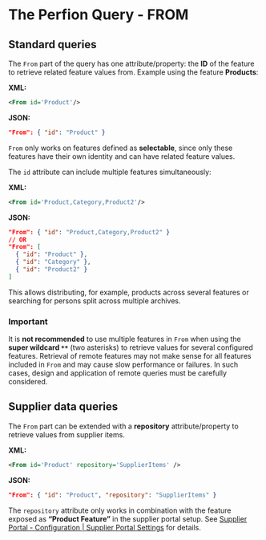# The Perfion Query - FROM

## Standard queries

The `From` part of the query has one attribute/property: the **ID** of the feature to retrieve related feature values from. Example using the feature **Products**:

**XML:**
```xml
<From id='Product'/>
```

**JSON:**
```json
"From": { "id": "Product" }
```

`From` only works on features defined as **selectable**, since only these features have their own identity and can have related feature values.

The `id` attribute can include multiple features simultaneously:

**XML:**
```xml
<From id='Product,Category,Product2'/>
```

**JSON:**
```json
"From": { "id": "Product,Category,Product2" } 
// OR
"From": [ 
  { "id": "Product" }, 
  { "id": "Category" }, 
  { "id": "Product2" } 
]
```

This allows distributing, for example, products across several features or searching for persons split across multiple archives.

### Important

It is **not recommended** to use multiple features in `From` when using the **super wildcard `**`** (two asterisks) to retrieve values for several configured features. Retrieval of remote features may not make sense for all features included in `From` and may cause slow performance or failures. In such cases, design and application of remote queries must be carefully considered.

## Supplier data queries

The `From` part can be extended with a **repository** attribute/property to retrieve values from supplier items.

**XML:**
```xml
<From id='Product' repository='SupplierItems' />
```

**JSON:**
```json
"From": { "id": "Product", "repository": "SupplierItems" }
```

The `repository` attribute only works in combination with the feature exposed as **“Product Feature”** in the supplier portal setup. See [Supplier Portal - Configuration | Supplier Portal Settings](https://perfion.atlassian.net/wiki/spaces/PIM/pages/243498365/Supplier+Portal+-+Configuration#Supplier-Portal-Settings) for details.